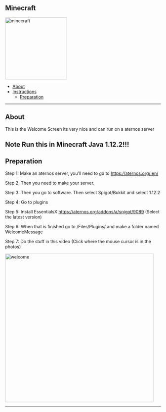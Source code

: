 ## Minecraft
<img src="https://github.com/Cryptic-Minute/Minecraft_1.12.2_Welcome_Screen/blob/master/Important/Minecraft_cover.png" alt="minecraft" width="200"/>

<!-- ----------------------------------------------------------------------- -->
* [About](about)
* [Instructions](#instructions)
    * [Preparation](#preparation)
    
<hr>    
<!-- ----------------------------------------------------------------------- -->

## About
This is the Welcome Screen its very nice and can run on a aternos server
## Note Run this in Minecraft Java 1.12.2!!!

## Preparation 
   Step 1: Make an aternos server, you'll need to go to https://aternos.org/:en/
   
   Step 2: Then you need to make your server.
  
   Step 3: Then you go to software. Then select Spigot/Bukkit and select 1.12.2
   
   Step 4: Go to plugins
   
   Step 5: Install EssentialsX https://aternos.org/addons/a/spigot/9089 (Select the latest version)
   
   Step 6: When that is finished go to /Files/Plugins/ and make a folder named WelcomeMessage
   
   Step 7: Do the stuff in this video (Click where the mouse cursor is in the photos)
   
   
   








<img src="https://github.com/Cryptic-Minute/Minecraft_1.12.2_Welcome_Screen/blob/master/Important/4fjfgw.gif" alt="welcome" width="480"/>
<hr>
